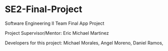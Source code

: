 # SE2-Final-Project
Software Engineering II Team Final App Project

Project Supervisor/Mentor:
Eric Michael Martinez

Developers for this project:
Michael Morales,
Angel Moreno,
Daniel Ramos,
